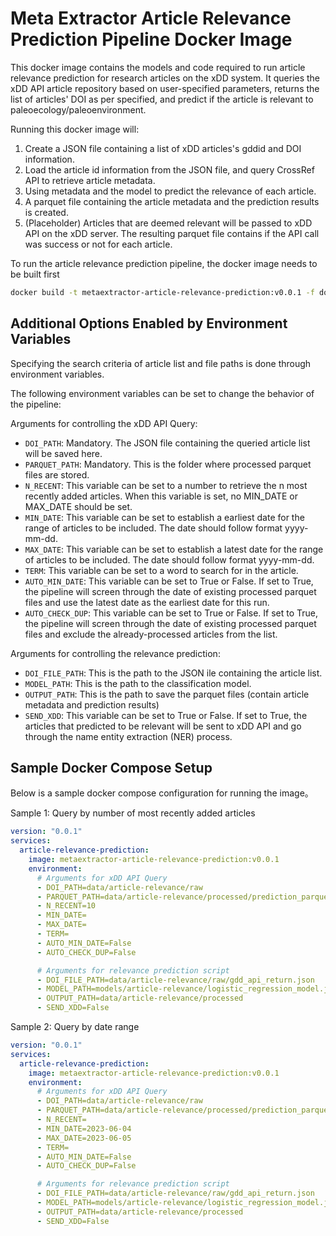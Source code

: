 # Meta Extractor Article Relevance Prediction Pipeline Docker Image

This docker image contains the models and code required to run article relevance prediction for research articles on the xDD system. It queries the xDD API article repository based on user-specified parameters, returns the list of articles' DOI as per specified, and predict if the article is relevant to paleoecology/paleoenvironment.

Running this docker image will:

1. Create a JSON file containing a list of xDD articles's gddid and DOI information.
2. Load the article id information from the JSON file, and query CrossRef API to retrieve article metadata.
3. Using metadata and the model to predict the relevance of each article.
4. A parquet file containing the article metadata and the prediction results is created.
5. (Placeholder) Articles that are deemed relevant will be passed to xDD API on the xDD server. The resulting parquet file contains if the API call was success or not for each article.

To run the article relevance prediction pipeline, the docker image needs to be built first

```bash
docker build -t metaextractor-article-relevance-prediction:v0.0.1 -f docker/article-relevance/Dockerfile .
```

## Additional Options Enabled by Environment Variables

Specifying the search criteria of article list and file paths is done through environment variables. 

The following environment variables can be set to change the behavior of the pipeline:

Arguments for controlling the xDD API Query:
- `DOI_PATH`: Mandatory. The JSON file containing the queried article list will be saved here.
- `PARQUET_PATH`: Mandatory. This is the folder where processed parquet files are stored.
- `N_RECENT`: This variable can be set to a number to retrieve the n most recently added articles. When this variable is set, no MIN_DATE or MAX_DATE should be set.
- `MIN_DATE`: This variable can be set to establish a earliest date for the range of articles to be included. The date should follow format yyyy-mm-dd.
- `MAX_DATE`: This variable can be set to establish a latest date for the range of articles to be included. The date should follow format yyyy-mm-dd.
- `TERM`: This variable can be set to a word to search for in the article.
- `AUTO_MIN_DATE`: This variable can be set to True or False. If set to True, the pipeline will screen through the date of existing processed parquet files and use the latest date as the earliest date for this run.
- `AUTO_CHECK_DUP`:  This variable can be set to True or False. If set to True, the pipeline will screen through the date of existing processed parquet files and exclude the already-processed articles from the list.

Arguments for controlling the relevance prediction:
- `DOI_FILE_PATH`: This is the path to the JSON ile containing the article list.
- `MODEL_PATH`: This is the path to the classification model.
- `OUTPUT_PATH`: This is the path to save the parquet files (contain article metadata and prediction results)
- `SEND_XDD`: This variable can be set to True or False. If set to True, the articles that predicted to be relevant will be sent to xDD API and go through the name entity extraction (NER) process. 

## Sample Docker Compose Setup

Below is a sample docker compose configuration for running the image。

Sample 1: Query by number of most recently added articles
```yaml
version: "0.0.1"
services:
  article-relevance-prediction:
    image: metaextractor-article-relevance-prediction:v0.0.1
    environment:
      # Arguments for xDD API Query
      - DOI_PATH=data/article-relevance/raw
      - PARQUET_PATH=data/article-relevance/processed/prediction_parquet
      - N_RECENT=10
      - MIN_DATE=
      - MAX_DATE=
      - TERM=
      - AUTO_MIN_DATE=False
      - AUTO_CHECK_DUP=False

      # Arguments for relevance prediction script
      - DOI_FILE_PATH=data/article-relevance/raw/gdd_api_return.json
      - MODEL_PATH=models/article-relevance/logistic_regression_model.joblib
      - OUTPUT_PATH=data/article-relevance/processed
      - SEND_XDD=False
```

Sample 2: Query by date range
```yaml
version: "0.0.1"
services:
  article-relevance-prediction:
    image: metaextractor-article-relevance-prediction:v0.0.1
    environment:
      # Arguments for xDD API Query
      - DOI_PATH=data/article-relevance/raw
      - PARQUET_PATH=data/article-relevance/processed/prediction_parquet
      - N_RECENT=
      - MIN_DATE=2023-06-04
      - MAX_DATE=2023-06-05
      - TERM=
      - AUTO_MIN_DATE=False
      - AUTO_CHECK_DUP=False

      # Arguments for relevance prediction script
      - DOI_FILE_PATH=data/article-relevance/raw/gdd_api_return.json
      - MODEL_PATH=models/article-relevance/logistic_regression_model.joblib
      - OUTPUT_PATH=data/article-relevance/processed
      - SEND_XDD=False
```